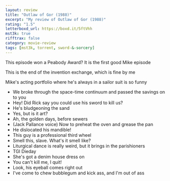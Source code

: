 ```yaml
---
layout: review
title: "Outlaw of Gor (1988)"
excerpt: "My review of Outlaw of Gor (1988)"
rating: "1.5"
letterboxd_url: https://boxd.it/5ftVhh
mst3k: true
rifftrax: false
category: movie-review
tags: [mst3k, torrent, sword-&-sorcery]
---
```


This episode won a Peabody Award? It is the first good Mike episode

This is the end of the invention exchange, which is fine by me

Mike's acting portfolio where he's always in a sailor suit is so funny

- We broke through the space-time continuum and passed the savings on to you
- Hey! Did Rick say you could use his sword to kill us?
- He's bludgeoning the sand
- Yes, but is it art?
- Ah, the golden days, before sewers
- (Jack Pallance voice) Now to preheat the oven and grease the pan
- He dislocated his mandible!
- This guy is a professional third wheel
- Smell this, slave. What's it smell like?
- Liturgical dance is really weird, but it brings in the parishioners
- TGI Dieday
- She's got a denim house dress on
- You can't kill me, I quit!
- Look, his eyeball comes right out
- I've come to chew bubblegum and kick ass, and I'm out of ass

